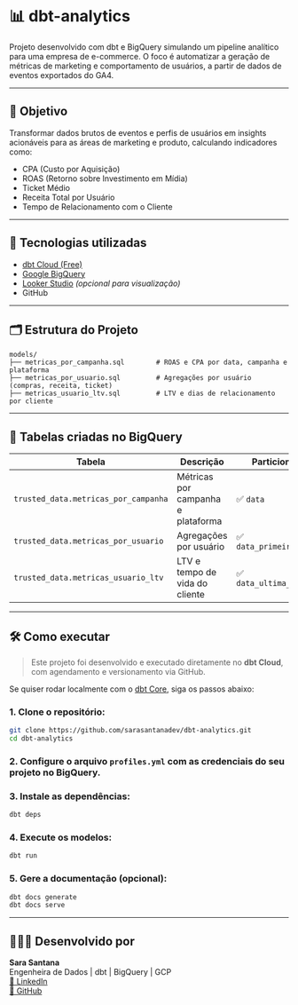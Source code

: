 # 📊 dbt-analytics

Projeto desenvolvido com dbt e BigQuery simulando um pipeline analítico para uma empresa de e-commerce. O foco é automatizar a geração de métricas de marketing e comportamento de usuários, a partir de dados de eventos exportados do GA4.

---

## 🎯 Objetivo

Transformar dados brutos de eventos e perfis de usuários em insights acionáveis para as áreas de marketing e produto, calculando indicadores como:

- CPA (Custo por Aquisição)
- ROAS (Retorno sobre Investimento em Mídia)
- Ticket Médio
- Receita Total por Usuário
- Tempo de Relacionamento com o Cliente

---

## 🧰 Tecnologias utilizadas

- [dbt Cloud (Free)](https://cloud.getdbt.com/)
- [Google BigQuery](https://cloud.google.com/bigquery)
- [Looker Studio](https://lookerstudio.google.com/) *(opcional para visualização)*
- GitHub

---

## 🗂️ Estrutura do Projeto

```
models/
├── metricas_por_campanha.sql        # ROAS e CPA por data, campanha e plataforma
├── metricas_por_usuario.sql         # Agregações por usuário (compras, receita, ticket)
├── metricas_usuario_ltv.sql         # LTV e dias de relacionamento por cliente
```

---

## 📁 Tabelas criadas no BigQuery

| Tabela                              | Descrição                               | Particionada?            | Clusterizada?              |
|------------------------------------|------------------------------------------|---------------------------|-----------------------------|
| `trusted_data.metricas_por_campanha` | Métricas por campanha e plataforma     | ✅ `data`                 | ✅ `campanha`, `plataforma` |
| `trusted_data.metricas_por_usuario`  | Agregações por usuário                 | ✅ `data_primeira_compra` | ✅ `user_id`                |
| `trusted_data.metricas_usuario_ltv`  | LTV e tempo de vida do cliente         | ✅ `data_ultima_compra`   | ✅ `user_id`                |

---

## 🛠️ Como executar

> Este projeto foi desenvolvido e executado diretamente no **dbt Cloud**, com agendamento e versionamento via GitHub.

Se quiser rodar localmente com o [dbt Core](https://docs.getdbt.com/docs/core), siga os passos abaixo:

### 1. Clone o repositório:

```bash
git clone https://github.com/sarasantanadev/dbt-analytics.git
cd dbt-analytics
```

### 2. Configure o arquivo `profiles.yml` com as credenciais do seu projeto no BigQuery.

### 3. Instale as dependências:

```bash
dbt deps
```

### 4. Execute os modelos:

```bash
dbt run
```

### 5. Gere a documentação (opcional):

```bash
dbt docs generate
dbt docs serve
```

---

## 👩🏽‍💻 Desenvolvido por

**Sara Santana**  
Engenheira de Dados | dbt | BigQuery | GCP  
[🔗 LinkedIn](https://(https://www.linkedin.com/in/santana-sara/)/)  
[🐙 GitHub](https://(https://github.com/santtanasara))
